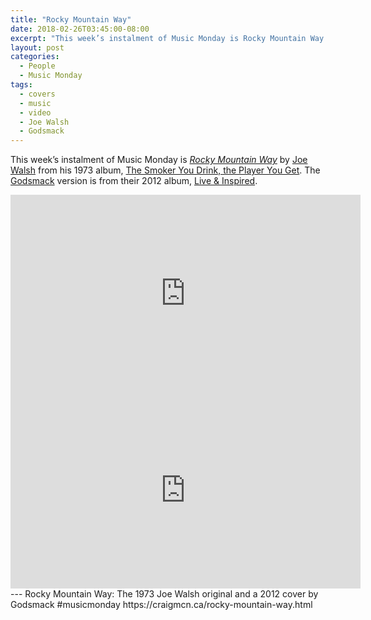 ```yaml
---
title: "Rocky Mountain Way"
date: 2018-02-26T03:45:00-08:00
excerpt: "This week’s instalment of Music Monday is Rocky Mountain Way. The 1973 Joe Walsh original and a 2012 cover by Godsmack."
layout: post
categories:
  - People
  - Music Monday
tags:
  - covers
  - music
  - video
  - Joe Walsh
  - Godsmack
---
```

This week’s instalment of Music Monday is [_Rocky Mountain Way_](https://en.wikipedia.org/wiki/Rocky_Mountain_Way_(song)) by [Joe Walsh](http://joewalsh.com/) from his 1973 album, [The Smoker You Drink, the Player You Get](https://en.wikipedia.org/wiki/The_Smoker_You_Drink,_the_Player_You_Get). The [Godsmack](http://godsmack.com/) version is from their 2012 album, [Live & Inspired](https://en.wikipedia.org/wiki/Live_%26_Inspired).

<div class="video-container">
  <iframe width="560" height="315" src="https://www.youtube.com/embed/F1uWA7VPGiE" frameborder="0" allowfullscreen></iframe>
</div>

<div class="video-container">
  <iframe width="560" height="315" src="https://www.youtube.com/embed/_CRWKTguxNQ" frameborder="0" allowfullscreen></iframe>
</div>
---
Rocky Mountain Way: The 1973 Joe Walsh original and a 2012 cover by Godsmack #musicmonday https://craigmcn.ca/rocky-mountain-way.html
